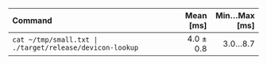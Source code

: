 | Command | Mean [ms] | Min…Max [ms] |
|:---|---:|---:|
| `cat ~/tmp/small.txt \| ./target/release/devicon-lookup` | 4.0 ± 0.8 | 3.0…8.7 |
